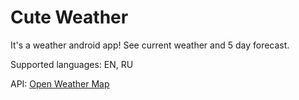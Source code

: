 # Cute Weather

It's a weather android app!
See current weather and 5 day forecast.

Supported languages: EN, RU

API: <a href="https://openweathermap.org/api">Open Weather Map</a>
